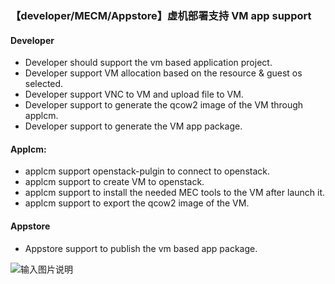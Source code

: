 ### 【developer/MECM/Appstore】虚机部署支持 VM app support

#### Developer
- Developer should support the vm based application project.
- Developer support VM allocation based on the resource & guest os selected.
- Developer support VNC to VM and upload file to VM.
- Developer support to generate the qcow2 image of the VM through applcm.
- Developer support to generate the VM app package.

#### Applcm:

- applcm support openstack-pulgin to connect to openstack.
- applcm support to create VM to openstack.
- applcm support to install the needed MEC tools to the VM after launch it.
- applcm support to export the qcow2 image of the VM.

#### Appstore
- Appstore support to publish the vm based app package.

![输入图片说明](https://images.gitee.com/uploads/images/2021/0327/144602_6edcc357_7786397.jpeg "虚机组件图.jpg")

